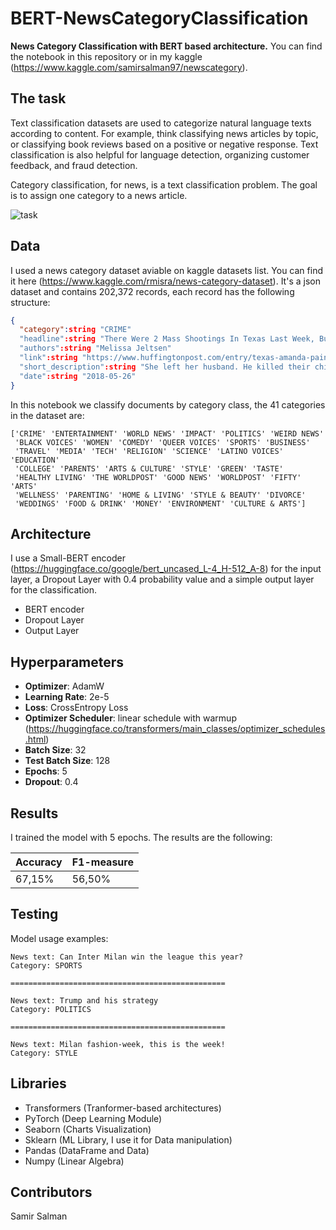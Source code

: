 # BERT-NewsCategoryClassification
**News Category Classification with BERT based architecture.** 
You can find the notebook in this repository or in my kaggle (https://www.kaggle.com/samirsalman97/newscategory).


## The task
Text classification datasets are used to categorize natural language texts according to content. For example, think classifying news articles by topic, or classifying book reviews based on a positive or negative response. Text classification is also helpful for language detection, organizing customer feedback, and fraud detection.

Category classification, for news, is a text classification problem. The goal is to assign one category to a news article.

![task](https://miro.medium.com/max/700/1*HgXA9v1EsqlrRDaC_iORhQ.png)


## Data

I used a news category dataset aviable on kaggle datasets list. You can find it here (https://www.kaggle.com/rmisra/news-category-dataset).
It's a json dataset and contains 202,372 records, each record has the following structure:

```json
{
  "category":string "CRIME"
  "headline":string "There Were 2 Mass Shootings In Texas Last Week, But Only 1 On TV"
  "authors":string "Melissa Jeltsen"
  "link":string "https://www.huffingtonpost.com/entry/texas-amanda-painter-mass-shooting_us_5b081ab4e4b0802d69caad89"
  "short_description":string "She left her husband. He killed their children. Just another day in America."
  "date":string "2018-05-26"
}
```

In this notebook we classify documents by category class, the 41 categories in the dataset are:

```
['CRIME' 'ENTERTAINMENT' 'WORLD NEWS' 'IMPACT' 'POLITICS' 'WEIRD NEWS'
 'BLACK VOICES' 'WOMEN' 'COMEDY' 'QUEER VOICES' 'SPORTS' 'BUSINESS'
 'TRAVEL' 'MEDIA' 'TECH' 'RELIGION' 'SCIENCE' 'LATINO VOICES' 'EDUCATION'
 'COLLEGE' 'PARENTS' 'ARTS & CULTURE' 'STYLE' 'GREEN' 'TASTE'
 'HEALTHY LIVING' 'THE WORLDPOST' 'GOOD NEWS' 'WORLDPOST' 'FIFTY' 'ARTS'
 'WELLNESS' 'PARENTING' 'HOME & LIVING' 'STYLE & BEAUTY' 'DIVORCE'
 'WEDDINGS' 'FOOD & DRINK' 'MONEY' 'ENVIRONMENT' 'CULTURE & ARTS']
```

## Architecture

I use a Small-BERT encoder (https://huggingface.co/google/bert_uncased_L-4_H-512_A-8) for the input layer, a Dropout Layer with 0.4 probability value and a simple output layer for the classification.

* BERT encoder
* Dropout Layer
* Output Layer


## Hyperparameters


* **Optimizer**: AdamW
* **Learning Rate**: 2e-5
* **Loss**: CrossEntropy Loss
* **Optimizer Scheduler**: linear schedule with warmup (https://huggingface.co/transformers/main_classes/optimizer_schedules.html)
* **Batch Size**: 32
* **Test Batch Size**: 128
* **Epochs**: 5
* **Dropout**: 0.4






## Results
I trained the model with 5 epochs. The results are the following:

| Accuracy | F1-measure |
| --- | ----------- |
| 67,15% | 56,50% |


## Testing

Model usage examples:
```
News text: Can Inter Milan win the league this year?
Category: SPORTS

================================================

News text: Trump and his strategy
Category: POLITICS

================================================

News text: Milan fashion-week, this is the week!
Category: STYLE
```



## Libraries

* Transformers (Tranformer-based architectures)
* PyTorch (Deep Learning Module)
* Seaborn (Charts Visualization)
* Sklearn (ML Library, I use it for Data manipulation)
* Pandas (DataFrame and Data)
* Numpy (Linear Algebra)



## Contributors

Samir Salman
